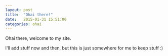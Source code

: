 ```yaml
---
layout: post
title:  "Ohai there!"
date:   2015-01-31 15:51:00
categories: ohai
---
```

Ohai there, welcome to my site.  

I'll add stuff now and then, but this is just somewhere for me to keep stuff :)
